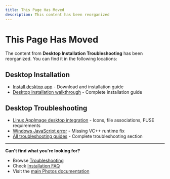 ```yaml
---
title: This Page Has Moved
description: This content has been reorganized
---
```


# This Page Has Moved

The content from **Desktop Installation Troubleshooting** has been reorganized. You can find it in the following locations:

## Desktop Installation

- [Install desktop app](/photos/faq/account-creation#install-desktop) - Download and installation guide
- [Desktop installation walkthrough](/photos/getting-started/installation) - Complete installation guide

## Desktop Troubleshooting

- [Linux AppImage desktop integration](/photos/faq/troubleshooting#appimage-integration) - Icons, file associations, FUSE requirements
- [Windows JavaScript error](/photos/faq/troubleshooting) - Missing VC++ runtime fix
- [All troubleshooting guides](/photos/faq/troubleshooting) - Complete troubleshooting section

---

**Can't find what you're looking for?**

- Browse [Troubleshooting](/photos/faq/troubleshooting)
- Check [Installation FAQ](/photos/faq/account-creation)
- Visit the [main Photos documentation](/photos/)
